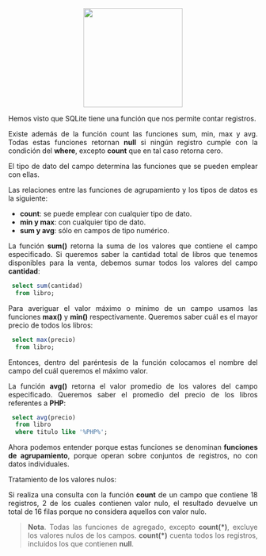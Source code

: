 <div align="justify">

<div align="center">
<img src="https://www.comunidadbaratz.com/wp-content/uploads/Sabes-cuales-son-los-libros-mas-vendidos-de-2017-a-traves-de-Internet-en-Espana.jpg" width="200px"/>
</div>

Hemos visto que SQLite tiene una función que nos permite contar registros.

Existe además de la función count las funciones sum, min, max y avg. Todas estas funciones retornan __null__ si ningún registro cumple con la condición del __where__, excepto __count__ que en tal caso retorna cero.

El tipo de dato del campo determina las funciones que se pueden emplear con ellas.

Las relaciones entre las funciones de agrupamiento y los tipos de datos es la siguiente:
  - __count__: se puede emplear con cualquier tipo de dato.
  - __min y max__: con cualquier tipo de dato.
  - __sum y avg__: sólo en campos de tipo numérico.

La función __sum()__ retorna la suma de los valores que contiene el campo especificado. Si queremos saber la cantidad total de libros que tenemos disponibles para la venta, debemos sumar todos los valores del campo __cantidad__:

```sql
 select sum(cantidad)
  from libro;
```

Para averiguar el valor máximo o mínimo de un campo usamos las funciones __max()__ y __min()__ respectivamente.
Queremos saber cuál es el mayor precio de todos los libros:

```sql
 select max(precio)
  from libro;
```

Entonces, dentro del paréntesis de la función colocamos el nombre del campo del cuál queremos el máximo valor.

La función __avg()__ retorna el valor promedio de los valores del campo especificado. Queremos saber el promedio del precio de los libros referentes a __PHP__:

```sql
 select avg(precio)
  from libro
  where titulo like '%PHP%';
```

Ahora podemos entender porque estas funciones se denominan __funciones de agrupamiento__, porque operan sobre conjuntos de registros, no con datos individuales.

Tratamiento de los valores nulos:

Si realiza una consulta con la función __count__ de un campo que contiene 18 registros, 2 de los cuales contienen valor nulo, el resultado devuelve un total de 16 filas porque no considera aquellos con valor nulo.

> __Nota__. Todas las funciones de agregado, excepto __count(*)__, excluye los valores nulos de los campos. __count(*)__ cuenta todos los registros, incluidos los que contienen __null__.

</div>